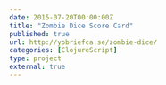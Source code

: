 ```yaml
---
date: 2015-07-20T00:00:00Z
title: "Zombie Dice Score Card"
published: true
url: http://yobriefca.se/zombie-dice/
categories: [ClojureScript]
type: project
external: true
---
```


